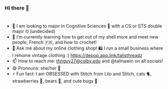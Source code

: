 ### Hi there 👋
#
- 🔭 I am looking to major in Cognitive Sciences 🧠 with a CS or STS double major 🤓 (undecided) 
- 🌱 I’m currently learning how to get out of my shell more and meet new people, French 🇫🇷, and how to crochet! 
- 💬 Ask me about my online clothing shop! 🛍️ I run a small business where I rehome vintage clothing :) https://depop.app.link/talisthreadz
- 📫 How to reach me: thnguy27@colby.edu and @talinawin on all socials!
- 😄 Pronouns: she/her 🎀
- ⚡ Fun fact: I am OBSESSED with Stitch from Lilo and Stitch, cats 🐈, strawberries 🍓, bears 🧸, and cute bugs 🐛 


